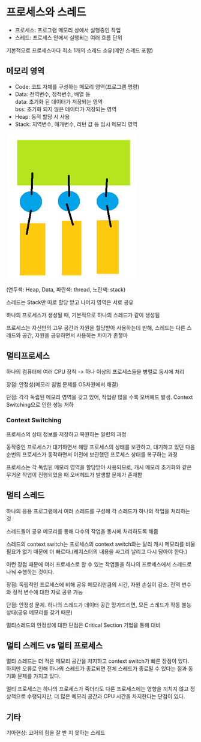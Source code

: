 # 프로세스와 스레드

- 프로세스: 프로그램 메모리 상에서 실행중인 작업
- 스레드: 프로세스 안에서 실행되는 여러 흐름 단위

기본적으로 프로세스마다 최소 1개의 스레드 소유(메인 스레드 포함)

## 메모리 영역

- Code: 코드 자체를 구성하는 메모리 영역(프로그램 명령)
- Data: 전역변수, 정적변수, 배열 등<br>data: 초기화 된 데이터가 저장되는 영역<br>bss: 초기화 되지 않은 데이터가 저장되는 영역
- Heap: 동적 할당 시 사용
- Stack: 지역변수, 매개변수, 리턴 값 등 임시 메모리 영역

![스레드데이터영역](./img/ThreadData.png)

(연두색: Heap, Data, 파란색: thread, 노란색: stack)

스레드는 Stack만 따로 할당 받고 나머지 영역은 서로 공유

하나의 프로세스가 생성될 때, 기본적으로 하나의 스레드가 같이 생성됨

프로세스는 자신만의 고유 공간과 자원을 할당받아 사용하는데 반해, 스레드는 다른 스레드와 공간, 자원을 공유하면서 사용하는 차이가 존쟇마

## 멀티프로세스

하나의 컴퓨터에 여러 CPU 장착 -> 하나 이상의 프로세스들을 병렬로 동시에 처리

장점: 안정성(메모리 침범 문제를 OS차원에서 해결)

단점: 각각 독립된 메모리 영역을 갖고 있어, 작업량 많을 수록 오버헤드 발생. Context Switching으로 인한 성능 저하

### Context Switching

프로세스의 상태 정보를 저장하고 복원하는 일련의 과정

동작중인 프로세스가 대기하면서 해당 프로세스의 상태를 보관하고, 대기하고 있던 다음 순번의 프로세스가 동작하면서 이전에 보관했던 프로세스 상태를 복구하는 과정

프로세스는 각 독립된 메모리 영역을 할당받아 사용되므로, 캐시 메모리 초기화와 같은 무거운 작업이 진행되었을 때 오버헤드가 발생할 문제가 존재함

## 멀티 스레드

하나의 응용 프로그램에서 여러 스레드를 구성해 각 스레드가 하나의 작업을 처리하는 것

스레드들이 공유 메모리를 통해 다수의 작업을 동시에 처리하도록 해줌

스레드의 context switch는 프로세스의 context switch와는 달리 캐시 메모리를 비울 필요가 없기 때문에 더 빠르다.(레지스터의 내용을 싸그리 날리고 다시 담아야 한다.)

이런 장점 때문에 여러 프로세스로 할 수 있는 작업들을 하나의 프로세스에서 스레드로 나눠 수행하는 것이다.

장점: 독립적인 프로세스에 비해 공유 메모리만큼의 시간, 자원 손실이 감소. 전역 변수와 정적 변수에 대한 자료 공유 가능

단점: 안정성 문제. 하나의 스레드가 데이터 공간 망가뜨리면, 모든 스레드가 작동 불능 상태(공유 메모리를 갖기 때문)

멀티스레드의 안정성에 대한 단점은 Critical Section 기법을 통해 대비

## 멀티 스레드 vs 멀티 프로세스

멀티 스레드는 더 적은 메모리 공간을 차지하고 context switch가 빠른 장점이 있다. 하지만 오류로 인해 하나의 스레드가 종료되면 전체 스레드가 종료될 수 있다는 점과 동기화 문제를 가지고 있다.

멀티 프로세스는 하나의 프로세스가 죽더라도 다른 프로세스에는 영향을 끼치지 않고 정상적으로 수행되지만, 더 많은 메모리 공간과 CPU 시간을 차지한다는 단점이 있다.

## 기타

기아현상: 코어의 힘을 잘 받 지 못하는 스레드
